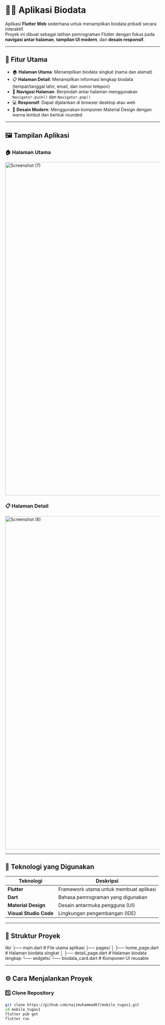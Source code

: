 # 🧑‍💻 Aplikasi Biodata

Aplikasi **Flutter Web** sederhana untuk menampilkan biodata pribadi secara interaktif.  
Proyek ini dibuat sebagai latihan pemrograman Flutter dengan fokus pada **navigasi antar halaman**, **tampilan UI modern**, dan **desain responsif**.

---

## 🚀 Fitur Utama

- 🏠 **Halaman Utama**: Menampilkan biodata singkat (nama dan alamat)
- 📋 **Halaman Detail**: Menampilkan informasi lengkap biodata (tempat/tanggal lahir, email, dan nomor telepon)
- 🔄 **Navigasi Halaman**: Berpindah antar halaman menggunakan `Navigator.push()` dan `Navigator.pop()`
- 💻 **Responsif**: Dapat dijalankan di browser desktop atau web
- 🎨 **Desain Modern**: Menggunakan komponen Material Design dengan warna lembut dan bentuk rounded

---

## 🖼️ Tampilan Aplikasi

### 🏠 Halaman Utama
<img width="1920" height="1080" alt="Screenshot (7)" src="https://github.com/user-attachments/assets/009aaafb-aa28-4d1b-aca1-af0444c0b260" />


### 📋 Halaman Detail
<img width="1920" height="1080" alt="Screenshot (8)" src="https://github.com/user-attachments/assets/9ac95513-4bbf-461f-be55-e27de8193d68" />


---

## 🧩 Teknologi yang Digunakan

| Teknologi | Deskripsi |
|------------|------------|
| **Flutter** | Framework utama untuk membuat aplikasi |
| **Dart** | Bahasa pemrograman yang digunakan |
| **Material Design** | Desain antarmuka pengguna (UI) |
| **Visual Studio Code** | Lingkungan pengembangan (IDE) |

---

## 📂 Struktur Proyek
lib/
├── main.dart # File utama aplikasi
├── pages/
│ ├── home_page.dart # Halaman biodata singkat
│ ├── detail_page.dart # Halaman biodata lengkap
└── widgets/
└── biodata_card.dart # Komponen UI reusable

---

## ⚙️ Cara Menjalankan Proyek

### 1️⃣ Clone Repository
```bash
git clone https://github.com/najimuhammad67/mobile_tugas1.git
cd mobile_tugas1
flutter pub get
flutter run 
